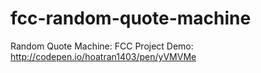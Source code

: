 # fcc-random-quote-machine
Random Quote Machine: FCC Project
Demo: http://codepen.io/hoatran1403/pen/yVMVMe
